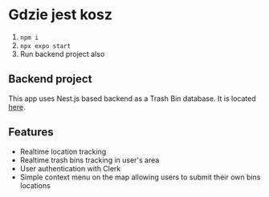 # Gdzie jest kosz

1. `npm i`
2. `npx expo start`
3. Run backend project also

## Backend project

This app uses Nest.js based backend as a Trash Bin database. It is located [here](https://github.com/patryk-bernasiewicz/gdzie-jest-kosz-backend).

## Features

- Realtime location tracking
- Realtime trash bins tracking in user's area
- User authentication with Clerk
- Simple context menu on the map allowing users to submit their own bins locations
